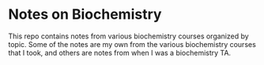 Notes on Biochemistry
================================================================================

This repo contains notes from various biochemistry courses organized by topic.
Some of the notes are my own from the various biochemistry courses that I took, and others are notes from when I was a biochemistry TA.


<!-- ******************************** END ********************************* -->

